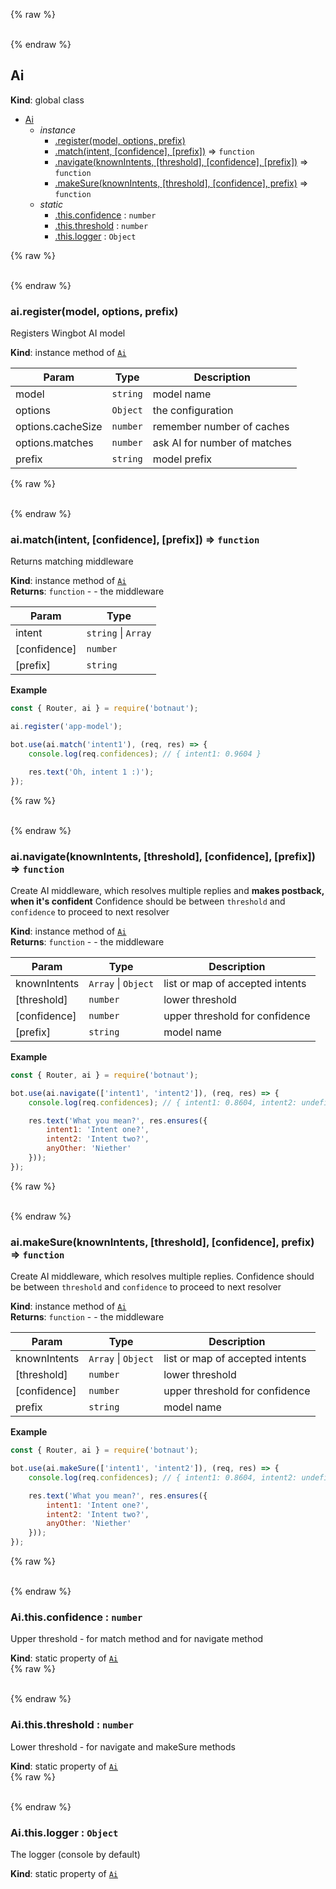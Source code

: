 {% raw %}<div id="Ai">&nbsp;</div>{% endraw %}

## Ai
**Kind**: global class  

* [Ai](#Ai)
    * _instance_
        * [.register(model, options, prefix)](#Ai_register)
        * [.match(intent, [confidence], [prefix])](#Ai_match) ⇒ <code>function</code>
        * [.navigate(knownIntents, [threshold], [confidence], [prefix])](#Ai_navigate) ⇒ <code>function</code>
        * [.makeSure(knownIntents, [threshold], [confidence], prefix)](#Ai_makeSure) ⇒ <code>function</code>
    * _static_
        * [.this.confidence](#Ai_this_confidence) : <code>number</code>
        * [.this.threshold](#Ai_this_threshold) : <code>number</code>
        * [.this.logger](#Ai_this_logger) : <code>Object</code>

{% raw %}<div id="Ai_register">&nbsp;</div>{% endraw %}

### ai.register(model, options, prefix)
Registers Wingbot AI model

**Kind**: instance method of <code>[Ai](#Ai)</code>  

| Param | Type | Description |
| --- | --- | --- |
| model | <code>string</code> | model name |
| options | <code>Object</code> | the configuration |
| options.cacheSize | <code>number</code> | remember number of caches |
| options.matches | <code>number</code> | ask AI for number of matches |
| prefix | <code>string</code> | model prefix |

{% raw %}<div id="Ai_match">&nbsp;</div>{% endraw %}

### ai.match(intent, [confidence], [prefix]) ⇒ <code>function</code>
Returns matching middleware

**Kind**: instance method of <code>[Ai](#Ai)</code>  
**Returns**: <code>function</code> - - the middleware  

| Param | Type |
| --- | --- |
| intent | <code>string</code> &#124; <code>Array</code> | 
| [confidence] | <code>number</code> | 
| [prefix] | <code>string</code> | 

**Example**  
```javascript
const { Router, ai } = require('botnaut');

ai.register('app-model');

bot.use(ai.match('intent1'), (req, res) => {
    console.log(req.confidences); // { intent1: 0.9604 }

    res.text('Oh, intent 1 :)');
});
```
{% raw %}<div id="Ai_navigate">&nbsp;</div>{% endraw %}

### ai.navigate(knownIntents, [threshold], [confidence], [prefix]) ⇒ <code>function</code>
Create AI middleware, which resolves multiple replies
and **makes postback, when it's confident**
Confidence should be between `threshold` and `confidence` to proceed
to next resolver

**Kind**: instance method of <code>[Ai](#Ai)</code>  
**Returns**: <code>function</code> - - the middleware  

| Param | Type | Description |
| --- | --- | --- |
| knownIntents | <code>Array</code> &#124; <code>Object</code> | list or map of accepted intents |
| [threshold] | <code>number</code> | lower threshold |
| [confidence] | <code>number</code> | upper threshold for confidence |
| [prefix] | <code>string</code> | model name |

**Example**  
```javascript
const { Router, ai } = require('botnaut');

bot.use(ai.navigate(['intent1', 'intent2']), (req, res) => {
    console.log(req.confidences); // { intent1: 0.8604, intent2: undefined }

    res.text('What you mean?', res.ensures({
        intent1: 'Intent one?',
        intent2: 'Intent two?',
        anyOther: 'Niether'
    }));
});
```
{% raw %}<div id="Ai_makeSure">&nbsp;</div>{% endraw %}

### ai.makeSure(knownIntents, [threshold], [confidence], prefix) ⇒ <code>function</code>
Create AI middleware, which resolves multiple replies.
Confidence should be between `threshold` and `confidence` to proceed
to next resolver

**Kind**: instance method of <code>[Ai](#Ai)</code>  
**Returns**: <code>function</code> - - the middleware  

| Param | Type | Description |
| --- | --- | --- |
| knownIntents | <code>Array</code> &#124; <code>Object</code> | list or map of accepted intents |
| [threshold] | <code>number</code> | lower threshold |
| [confidence] | <code>number</code> | upper threshold for confidence |
| prefix | <code>string</code> | model name |

**Example**  
```javascript
const { Router, ai } = require('botnaut');

bot.use(ai.makeSure(['intent1', 'intent2']), (req, res) => {
    console.log(req.confidences); // { intent1: 0.8604, intent2: undefined }

    res.text('What you mean?', res.ensures({
        intent1: 'Intent one?',
        intent2: 'Intent two?',
        anyOther: 'Niether'
    }));
});
```
{% raw %}<div id="Ai_this_confidence">&nbsp;</div>{% endraw %}

### Ai.this.confidence : <code>number</code>
Upper threshold - for match method and for navigate method

**Kind**: static property of <code>[Ai](#Ai)</code>  
{% raw %}<div id="Ai_this_threshold">&nbsp;</div>{% endraw %}

### Ai.this.threshold : <code>number</code>
Lower threshold - for navigate and makeSure methods

**Kind**: static property of <code>[Ai](#Ai)</code>  
{% raw %}<div id="Ai_this_logger">&nbsp;</div>{% endraw %}

### Ai.this.logger : <code>Object</code>
The logger (console by default)

**Kind**: static property of <code>[Ai](#Ai)</code>  
